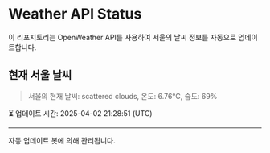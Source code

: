 
# Weather API Status

이 리포지토리는 OpenWeather API를 사용하여 서울의 날씨 정보를 자동으로 업데이트합니다.

## 현재 서울 날씨
> 서울의 현재 날씨: scattered clouds, 온도: 6.76°C, 습도: 69%

⏳ 업데이트 시간: 2025-04-02 21:28:51 (UTC)

---
자동 업데이트 봇에 의해 관리됩니다.
